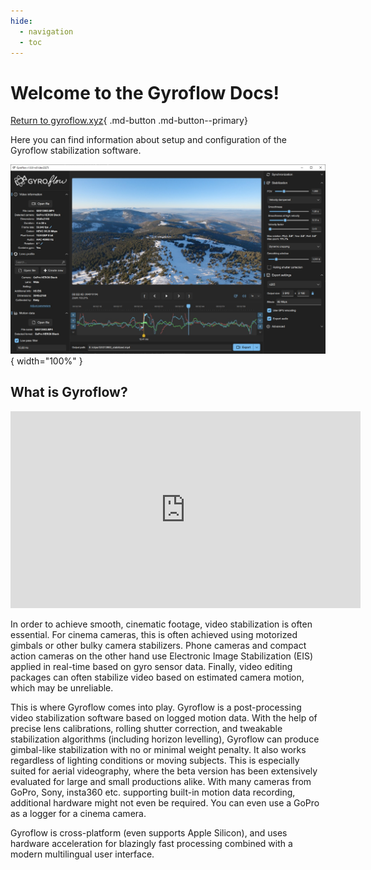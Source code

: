 ```yaml
---
hide:
  - navigation
  - toc
---
```


# Welcome to the Gyroflow Docs!

[Return to gyroflow.xyz](https://gyroflow.xyz){ .md-button .md-button--primary}

Here you can find information about setup and configuration of the Gyroflow stabilization software.

![!](assets/images/gyroflow_screenshot.jpg){ width="100%" }

## What is Gyroflow?

<iframe width="560" height="315" src="https://www.youtube.com/embed/QR-SINyvNyI" frameborder="0" allow="accelerometer; autoplay; clipboard-write; encrypted-media; gyroscope; picture-in-picture" allowfullscreen></iframe>
<br>

In order to achieve smooth, cinematic footage, video stabilization is often essential. For cinema cameras, this is often achieved using motorized gimbals or other bulky camera stabilizers. Phone cameras and compact action cameras on the other hand use Electronic Image Stabilization (EIS) applied in real-time based on gyro sensor data. Finally, video editing packages can often stabilize video based on estimated camera motion, which may be unreliable.

This is where Gyroflow comes into play. Gyroflow is a post-processing video stabilization software based on logged motion data. With the help of precise lens calibrations, rolling shutter correction, and tweakable stabilization algorithms (including horizon levelling), Gyroflow can produce gimbal-like stabilization with no or minimal weight penalty. It also works regardless of lighting conditions or moving subjects. This is especially suited for aerial videography, where the beta version has been extensively evaluated for large and small productions alike. With many cameras from GoPro, Sony, insta360 etc. supporting built-in motion data recording, additional hardware might not even be required. You can even use a GoPro as a logger for a cinema camera.

Gyroflow is cross-platform (even supports Apple Silicon), and uses hardware acceleration for blazingly fast processing combined with a modern multilingual user interface.